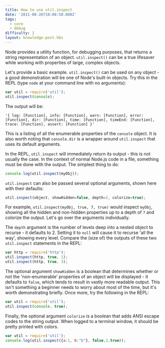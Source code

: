 ```yaml
---
title: How to use util.inspect
date: '2011-08-26T10:08:50.000Z'
tags:
  - core
  - debug
difficulty: 1
layout: knowledge-post.hbs
---
```


Node provides a utility function, for debugging purposes, that returns a string representation of an object. `util.inspect()` can be a true lifesaver while working with properties of large, complex objects.

Let's provide a basic example. `util.inspect()` can be used on any object - a good demonstration will be one of Node's built-in objects. Try this in the REPL (type `node` at your command line with no arguments):

```javascript
var util = require('util');
util.inspect(console);
```

The output will be:

```
'{ log: [Function], info: [Function], warn: [Function], error: [Function], dir: [Function], time: [Function], timeEnd: [Function], trace: [Function], assert: [Function] }'
```

This is a listing of all the enumerable properties of the `console` object. It is also worth noting that `console.dir` is a wrapper around `util.inspect` that uses its default arguments.

In the REPL, `util.inspect` will immediately return its output - this is not usually the case. In the context of normal Node.js code in a file, something must be done with the output. The simplest thing to do:

```javascript
console.log(util.inspect(myObj));
```

`util.inspect` can also be passed several optional arguments, shown here with their defaults:

```javascript
util.inspect(object, showHidden=false, depth=2, colorize=true);
```

For example, `util.inspect(myObj, true, 7, true)` would inspect `myObj`, showing all the hidden and non-hidden properties up to a depth of `7` and colorize the output. Let's go over the arguments individually.

The `depth` argument is the number of levels deep into a nested object to recurse - it defaults to 2. Setting it to `null` will cause it to recurse 'all the way', showing every level. Compare the (size of) the outputs of these two `util.inspect` statements in the REPL:

```javascript
var http = require('http');
util.inspect(http, true, 1);
util.inspect(http, true, 3);
```

The optional argument `showHidden` is a boolean that determines whether or not the 'non-enumerable' properties of an object will be displayed - it defaults to `false`, which tends to result in vastly more readable output. This isn't something a beginner needs to worry about most of the time, but it's worth demonstrating briefly. Once more, try the following in the REPL:

```javascript
var util = require('util');
util.inspect(console, true);
```

Finally, the optional argument `colorize` is a boolean that adds ANSI escape codes to the string output. When logged to a terminal window, it should be pretty printed with colors.

```javascript
var util = require('util');
console.log(util.inspect({a:1, b:"b"}, false,2,true));
```
